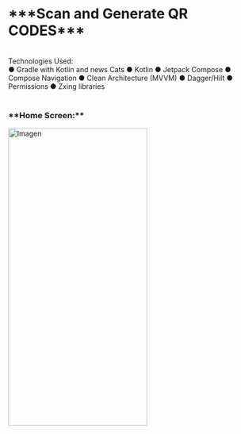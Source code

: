 <h1>***Scan and Generate QR CODES*** <br/></h1>
 <br/>Technologies Used:<br/>
● Gradle with  Kotlin and news Cats
● Kotlin
● Jetpack Compose 
● Compose Navigation
● Clean Architecture (MVVM)   
● Dagger/Hilt
● Permissions
● Zxing libraries <br/><br/>
<h3>**Home Screen:**</h3>
<img src="https://github.com/Cintia333Nun/ComposeQRTest/assets/55222275/88ddf6cb-7324-4b3d-b6b5-3b9239913493" 
       alt="Imagen" 
       width="280" 
       height="600">
